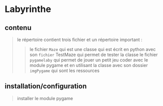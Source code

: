 # Labyrinthe

## contenu
> le répertoire contient trois fichier et un répertoire important : 
>> le fichier `Maze` qui est une classe qui est écrit en python
>> avec son `fichier` TestMaze qui permet de tester la classe
>> le fichier `pygamelaby` qui permet de jouer un petit jeu coder avec le module pygame et en utilisant la classe
>> avec son dossier `imgPygame` qui sont les ressources

## installation/configuration
> installer le module pygame
